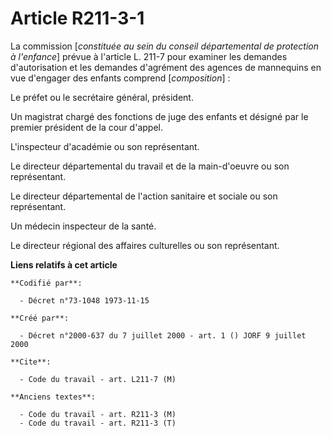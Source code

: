 # Article R211-3-1

La commission [*constituée au sein du conseil départemental de protection à l'enfance*] prévue à l'article L. 211-7 pour
examiner les demandes d'autorisation et les demandes d'agrément des agences de mannequins en vue d'engager des enfants
comprend [*composition*] :

Le préfet ou le secrétaire général, président.

Un magistrat chargé des fonctions de juge des enfants et désigné par le premier président de la cour d'appel.

L'inspecteur d'académie ou son représentant.

Le directeur départemental du travail et de la main-d'oeuvre ou son représentant.

Le directeur départemental de l'action sanitaire et sociale ou son représentant.

Un médecin inspecteur de la santé.

Le directeur régional des affaires culturelles ou son représentant.

**Liens relatifs à cet article**

	**Codifié par**:

	  - Décret n°73-1048 1973-11-15

	**Créé par**:

	  - Décret n°2000-637 du 7 juillet 2000 - art. 1 () JORF 9 juillet 2000

	**Cite**:

	  - Code du travail - art. L211-7 (M)

	**Anciens textes**:

	  - Code du travail - art. R211-3 (M)
	  - Code du travail - art. R211-3 (T)
